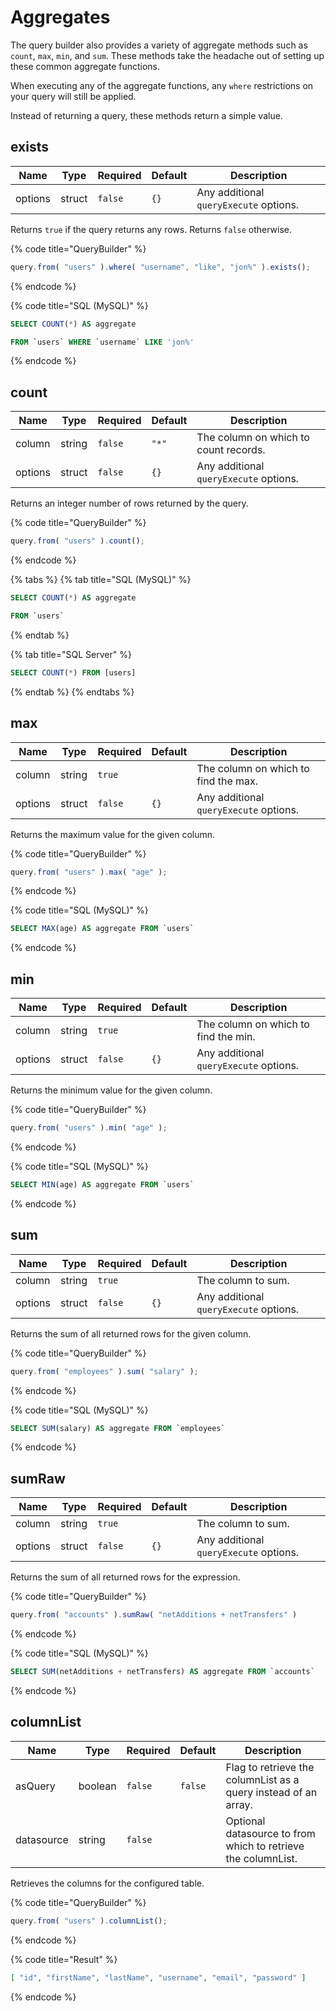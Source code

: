 # Aggregates

The query builder also provides a variety of aggregate methods such as `count`, `max`, `min`, and `sum`. These methods take the headache out of setting up these common aggregate functions.

When executing any of the aggregate functions, any `where` restrictions on your query will still be applied.

Instead of returning a query, these methods return a simple value.

## exists

| Name    | Type   | Required | Default | Description                            |
| ------- | ------ | -------- | ------- | -------------------------------------- |
| options | struct | `false`  | `{}`    | Any additional `queryExecute` options. |

Returns `true` if the query returns any rows.  Returns `false` otherwise.

{% code title="QueryBuilder" %}
```javascript
query.from( "users" ).where( "username", "like", "jon%" ).exists();
```
{% endcode %}

{% code title="SQL (MySQL)" %}
```sql
SELECT COUNT(*) AS aggregate FROM `users` WHERE `username` LIKE 'jon%'
```
{% endcode %}

## count

| Name    | Type   | Required | Default | Description                            |
| ------- | ------ | -------- | ------- | -------------------------------------- |
| column  | string | `false`  | `"*"`   | The column on which to count records.  |
| options | struct | `false`  | `{}`    | Any additional `queryExecute` options. |

Returns an integer number of rows returned by the query.

{% code title="QueryBuilder" %}
```javascript
query.from( "users" ).count();
```
{% endcode %}

{% tabs %}
{% tab title="SQL (MySQL)" %}
```sql
SELECT COUNT(*) AS aggregate FROM `users`
```
{% endtab %}

{% tab title="SQL Server" %}
```sql
SELECT COUNT(*) FROM [users]
```
{% endtab %}
{% endtabs %}

## max

| Name    | Type   | Required | Default | Description                            |
| ------- | ------ | -------- | ------- | -------------------------------------- |
| column  | string | `true`   |         | The column on which to find the max.   |
| options | struct | `false`  | `{}`    | Any additional `queryExecute` options. |

Returns the maximum value for the given column.

{% code title="QueryBuilder" %}
```javascript
query.from( "users" ).max( "age" );
```
{% endcode %}

{% code title="SQL (MySQL)" %}
```sql
SELECT MAX(age) AS aggregate FROM `users`
```
{% endcode %}

## min

| Name    | Type   | Required | Default | Description                            |
| ------- | ------ | -------- | ------- | -------------------------------------- |
| column  | string | `true`   |         | The column on which to find the min.   |
| options | struct | `false`  | `{}`    | Any additional `queryExecute` options. |

Returns the minimum value for the given column.

{% code title="QueryBuilder" %}
```javascript
query.from( "users" ).min( "age" );
```
{% endcode %}

{% code title="SQL (MySQL)" %}
```sql
SELECT MIN(age) AS aggregate FROM `users`
```
{% endcode %}

## sum

| Name    | Type   | Required | Default | Description                            |
| ------- | ------ | -------- | ------- | -------------------------------------- |
| column  | string | `true`   |         | The column to sum.                     |
| options | struct | `false`  | `{}`    | Any additional `queryExecute` options. |

Returns the sum of all returned rows for the given column.

{% code title="QueryBuilder" %}
```javascript
query.from( "employees" ).sum( "salary" );
```
{% endcode %}

{% code title="SQL (MySQL)" %}
```sql
SELECT SUM(salary) AS aggregate FROM `employees`
```
{% endcode %}

## sumRaw

| Name    | Type   | Required | Default | Description                            |
| ------- | ------ | -------- | ------- | -------------------------------------- |
| column  | string | `true`   |         | The column to sum.                     |
| options | struct | `false`  | `{}`    | Any additional `queryExecute` options. |

Returns the sum of all returned rows for the expression.

{% code title="QueryBuilder" %}
```javascript
query.from( "accounts" ).sumRaw( "netAdditions + netTransfers" )
```
{% endcode %}

{% code title="SQL (MySQL)" %}
```sql
SELECT SUM(netAdditions + netTransfers) AS aggregate FROM `accounts`
```
{% endcode %}

## columnList

| Name       | Type    | Required | Default | Description                                                     |
| ---------- | ------- | -------- | ------- | --------------------------------------------------------------- |
| asQuery    | boolean | `false`  | `false` | Flag to retrieve the columnList as a query instead of an array. |
| datasource | string  | `false`  |         | Optional datasource to from which to retrieve the columnList.   |

Retrieves the columns for the configured table.

{% code title="QueryBuilder" %}
```javascript
query.from( "users" ).columnList();
```
{% endcode %}

{% code title="Result" %}
```json
[ "id", "firstName", "lastName", "username", "email", "password" ]
```
{% endcode %}
